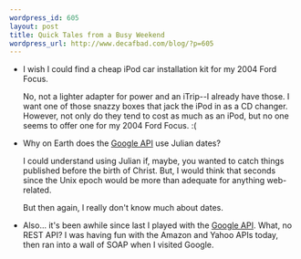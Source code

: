 ```yaml
--- 
wordpress_id: 605
layout: post
title: Quick Tales from a Busy Weekend
wordpress_url: http://www.decafbad.com/blog/?p=605
---
```

* I wish I could find a cheap iPod car installation kit for my 2004 Ford Focus.  

  No, not a lighter adapter for power and an iTrip--I already have those.  I want one of those snazzy boxes that jack the iPod in as a CD changer.  However, not only do they tend to cost as much as an iPod, but no one seems to offer one for my 2004 Ford Focus.  :(

* Why on Earth does the [Google API][gapi] use Julian dates?

  I could understand using Julian if, maybe, you wanted to catch things published before the birth of Christ.  But, I would think that seconds since the Unix epoch would be more than adequate for anything web-related.
  
  But then again, I really don't know much about dates.

[gapi]: http://www.google.com/apis/

* Also... it's been awhile since last I played with the [Google API][gapi].  What, no REST API?  I was having fun with the Amazon and Yahoo APIs today, then ran into a wall of SOAP when I visited Google.
